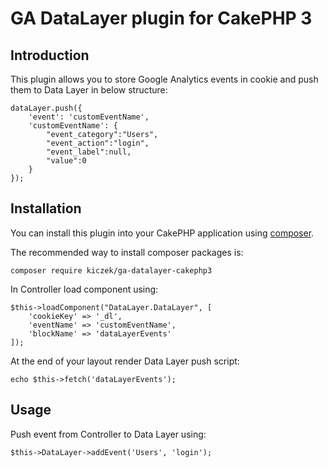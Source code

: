 # GA DataLayer plugin for CakePHP 3

## Introduction

This plugin allows you to store Google Analytics events in cookie and push them to Data Layer in below structure:

```
dataLayer.push({
    'event': 'customEventName',
    'customEventName': {
        "event_category":"Users",
        "event_action":"login",
        "event_label":null,
        "value":0
    }
});
```

## Installation

You can install this plugin into your CakePHP application using [composer](http://getcomposer.org).

The recommended way to install composer packages is:

```
composer require kiczek/ga-datalayer-cakephp3
```

In Controller load component using:

```
$this->loadComponent("DataLayer.DataLayer", [
    'cookieKey' => '_dl',
    'eventName' => 'customEventName',
    'blockName' => 'dataLayerEvents'
]);
```

At the end of your layout render Data Layer push script:

```
echo $this->fetch('dataLayerEvents');
```

## Usage

Push event from Controller to Data Layer using:

```
$this->DataLayer->addEvent('Users', 'login');
```

